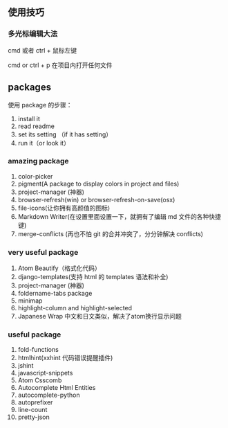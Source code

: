 ## 使用技巧

### 多光标编辑大法
cmd 或者 ctrl + 鼠标左键

cmd or ctrl + p 在项目内打开任何文件


## packages
使用 package 的步骤：
1. install it
2. read readme
3. set its setting （if it has setting）
4. run it（or look it）

### amazing package
1. color-picker
2. pigment(A package to display colors in project and files)
3. project-manager (神器)
4. browser-refresh(win) or browser-refresh-on-save(osx)
5. file-icons(让你拥有高颜值的图标)
6. Markdown Writer(在设置里面设置一下，就拥有了编辑 md 文件的各种快捷键)
7. merge-conflicts (再也不怕 git 的合并冲突了，分分钟解决 conflicts)

### very useful package
1. Atom Beautify（格式化代码）
2. django-templates(支持 html 的 templates 语法和补全)
3. project-manager (神器)
4. foldername-tabs package
5. minimap
6. highlight-column and highlight-selected
7. Japanese Wrap 中文和日文类似，解决了atom换行显示问题

### useful package
1. fold-functions
2. htmlhint(xxhint 代码错误提醒插件)
3. jshint
4. javascript-snippets
5. Atom Csscomb
6. Autocomplete Html Entities
7. autocomplete-python
8. autoprefixer
9. line-count
10. pretty-json
